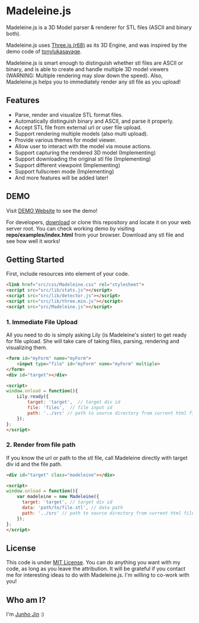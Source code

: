 # Madeleine.js

Madeleine.js is a 3D Model parser & renderer for STL files (ASCII and binary both).

Madeleine.js uses [Three.js (r68)](http://github.com/mrdoob/three.js) as its 3D Engine, and was inspired by the demo code of [tonylukasavage](https://github.com/tonylukasavage/jsstl).

Madeleine.js is smart enough to distinguish whether stl files are ASCII or binary, and is able to create and handle multiple 3D model viewers (WARNING: Multiple rendering may slow down the speed). Also, Madeleine.js helps you to immediately render any stl file as you upload!

## Features

- Parse, render and visualize STL format files.
- Automatically distinguish binary and ASCII, and parse it properly.
- Accept STL file from external url or user file upload.
- Support rendering multiple models (also multi upload).
- Provide various themes for model viewer.
- Allow user to interact with the model via mouse actions.
- Support capturing the rendered 3D model (Implementing)
- Support downloading the original stl file (Implementing)
- Support different viewpoint (Implementing)
- Support fullscreen mode (Implementing)
- And more features will be added later!


## DEMO

Visit [DEMO Website](http://beige90.github.io/Madeleine.js/) to see the demo!

For developers, [download](https://github.com/beige90/Madeleine.js/archive/master.zip) or clone this repository and locate it on your web server root. You can check working demo by visiting **repo/examples/index.html** from your browser. Download any stl file and see how well it works!

## Getting Started

First, include resources into <head> element of your code.

```html
<link href="src/css/Madeleine.css" rel="stylesheet">
<script src="src/lib/stats.js"></script>
<script src="src/lib/detector.js"></script>
<script src="src/lib/three.min.js"></script>
<script src="src/Madeleine.js"></script>
```

### 1. Immediate File Upload

All you need to do is simply asking Lily (is Madeleine's sister) to get ready for file upload. She will take care of taking files, parsing, rendering and visualizing them.

```html
<form id="myForm" name="myForm">
    <input type="file" id="myForm" name="myForm" multiple>
</form>
<div id="target"></div>

<script>
window.onload = function(){
    Lily.ready({
        target: 'target',  // target div id
        file: 'files',  // file input id
        path: '../src' // path to source directory from current html file
    });
};
</script>
```

### 2. Render from file path

If you know the url or path to the stl file, call Madeleine directly with target div id and the file path.

```html
<div id="target" class="madeleine"></div>

<script>
window.onload = function(){
    var madeleine = new Madeleine({
      target: 'target', // target div id
      data: 'path/to/file.stl', // data path
      path: '../src' // path to source directory from current html file
    });
};
</script>
```

## License

This code is under [MIT License](http://choosealicense.com/licenses/mit/). You can do anything you want with my code, as long as you leave the attribution. It will be grateful if you contact me for interesting ideas to do with Madeleine.js. I'm willing to co-work with you!

## Who am I?

I'm [Junho Jin](http://plrg.kaist.ac.kr/jjh) :)
